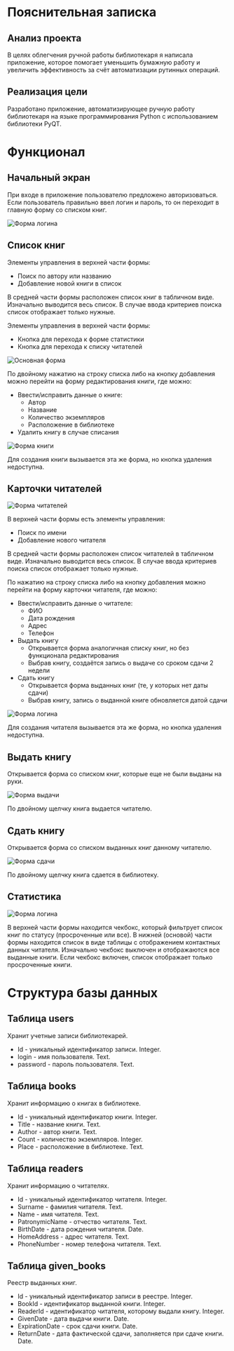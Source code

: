 #  Пояснительная записка

##  Анализ проекта

В целях облегчения ручной работы библиотекаря я написала приложение, которое помогает уменьшить бумажную работу и увеличить эффективность за счёт автоматизации рутинных операций.

##  Реализация цели

Разработано приложение, автоматизирующее ручную работу библиотекаря на языке программирования Python с использованием библиотеки PyQT.


#  Функционал

##  Начальный экран

При входе в приложение пользователю предложено авторизоваться. Если пользователь правильно ввел логин и пароль, то он переходит в главную форму со списком книг.

![Форма логина](images/login.png)

##  Список книг

Элементы управления в верхней части формы:
* Поиск по автору или названию
* Добавление новой книги в список

В средней части формы расположен список книг в табличном виде. Изначально выводится весь список. В случае ввода критериев поиска список отображает только нужные.

Элементы управления в верхней части формы:
* Кнопка для перехода к форме статистики
* Кнопка для перехода к списку читателей

![Основная форма](images/MainForm.png)

По двойному нажатию на строку списка либо на кнопку добавления можно перейти на форму редактирования книги, где можно:
* Ввести/исправить данные о книге:
  * Автор
  * Название
  * Количество экземпляров
  * Расположение в библиотеке
* Удалить книгу в случае списания

![Форма книги](images/BookDialog.png)

Для создания книги вызывается эта же форма, но кнопка удаления недоступна.

##  Карточки читателей

![Форма читателей](images/ReaderForm.png)

В верхней части формы есть элементы управления:
* Поиск по имени
* Добавление нового читателя

В средней части формы расположен список читателей в табличном виде.
Изначально выводится весь список. В случае ввода критериев поиска список отображает только нужные.

По нажатию на строку списка либо на кнопку добавления можно перейти на форму карточки читателя, где можно:
* Ввести/исправить данные о читателе:
  * ФИО
  * Дата рождения
  * Адрес
  * Телефон
* Выдать книгу
  * Открывается форма аналогичная списку книг, но без функционала редактирования
  * Выбрав книгу, создаётся запись о выдаче со сроком сдачи 2 недели
* Сдать книгу
  * Открывается форма выданных книг (те, у которых нет даты сдачи)
  * Выбрав книгу, запись о выданной книге обновляется датой сдачи

![Форма логина](images/ReaderDialog.png)

Для создания читателя вызывается эта же форма, но кнопка удаления недоступна.

## Выдать книгу

Открывается форма со списком книг, которые еще не были выданы на руки.

![Форма выдачи](images/GiveDialog.png)

По двойному щелчку книга выдается читателю.

## Сдать книгу

Открывается форма со списком выданных книг данному читателю.

![Форма сдачи](images/ReturnDialog.png)

По двойному щелчку книга сдается в библиотеку.


##  Статистика

![Форма логина](images/StatForm.png)

В верхней части формы находится чекбокс, который фильтрует список книг по статусу (просроченные или все).
В нижней (основой) части формы находится список в виде таблицы с отображением контактных данных читателя.
Изначально чекбокс выключен и отображаются все выданные книги. Если чекбокс включен, список отображает только просроченные книги.

# Структура базы данных

## Таблица users

Хранит учетные записи библиотекарей.

* Id - уникальный идентификатор записи. Integer.
* login - имя пользователя. Text.
* password - пароль пользователя. Text.

## Таблица books

Хранит информацию о книгах в библиотеке.

* Id - уникальный идентификатор книги. Integer.
* Title - название книги. Text.
* Author - автор книги. Text.
* Count - количество экземпляров. Integer.
* Place - расположение в библиотеке. Text.

## Таблица readers

Хранит информацию о читателях.

* Id - уникальный идентификатор читателя. Integer.
* Surname - фамилия читателя. Text.
* Name - имя читателя. Text.
* PatronymicName - отчество читателя. Text.
* BirthDate - дата рождения читателя. Date.
* HomeAddress - адрес читателя. Text.
* PhoneNumber - номер телефона читателя. Text.

## Таблица given_books

Реестр выданных книг.

* Id - уникальный идентификатор записи в реестре. Integer.
* BookId - идентификатор выданной книги. Integer.
* ReaderId - идентификатор читателя, которому выдали книгу. Integer.
* GivenDate - дата выдачи книги. Date.
* ExpirationDate - срок сдачи книги. Date.
* ReturnDate - дата фактической сдачи, заполняется при сдаче книги. Date.
